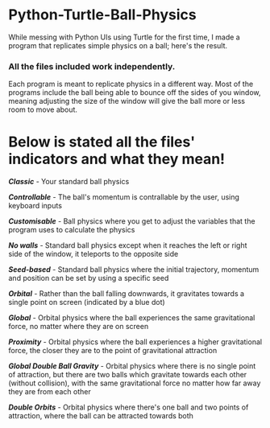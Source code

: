 # Python-Turtle-Ball-Physics
While messing with Python UIs using Turtle for the first time, I made a program that replicates simple physics on a ball; here's the result.

### All the files included work independently.
Each program is meant to replicate physics in a different way.
Most of the programs include the ball being able to bounce off the sides of you window, meaning adjusting the size of the window will give the ball more or less room to move about.

# Below is stated all the files' indicators and what they mean!

***Classic*** - Your standard ball physics

***Controllable*** - The ball's momentum is contrallable by the user, using keyboard inputs

***Customisable*** - Ball physics where you get to adjust the variables that the program uses to calculate the physics

***No walls*** - Standard ball physics except when it reaches the left or right side of the window, it teleports to the opposite side

***Seed-based*** - Standard ball physics where the initial trajectory, momentum and position can be set by using a specific seed

***Orbital*** - Rather than the ball falling downwards, it gravitates towards a single point on screen (indicated by a blue dot)
  
***Global*** - Orbital physics where the ball experiences the same gravitational force, no matter where they are on screen
	
***Proximity*** - Orbital physics where the ball experiences a higher gravitational force, the closer they are to the point of gravitational attraction
	
***Global Double Ball Gravity*** - Orbital physics where there is no single point of attraction, but there are two balls which gravitate towards each other (without collision), with the same gravitational force no matter how far away they are from each other
	
***Double Orbits*** - Orbital physics where there's one ball and two points of attraction, where the ball can be attracted towards both
